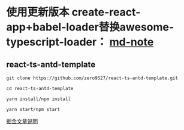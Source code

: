 # 使用更新版本 create-react-app+babel-loader替换awesome-typescript-loader： [md-note](https://github.com/zero9527/md-note)

> 
## react-ts-antd-template

```
git clone https://github.com/zero9527/react-ts-antd-template.git

cd react-ts-antd-template

yarn install/npm install

yarn start/npm start
```

[掘金文章说明](https://juejin.im/post/5d3faa3a5188255d2e32c6e3)
